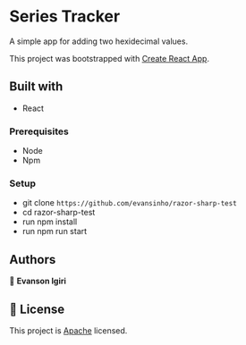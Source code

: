 # Series Tracker

A simple app for adding two hexidecimal values.

This project was bootstrapped with [Create React App](https://github.com/facebook/create-react-app).

## Built with

- React

### Prerequisites

- Node
- Npm

### Setup

- git clone `https://github.com/evansinho/razor-sharp-test`
- cd razor-sharp-test
- run npm install
- run npm run start

## Authors

👤 **Evanson Igiri**

## 📝 License

This project is [Apache](lic.url) licensed.
